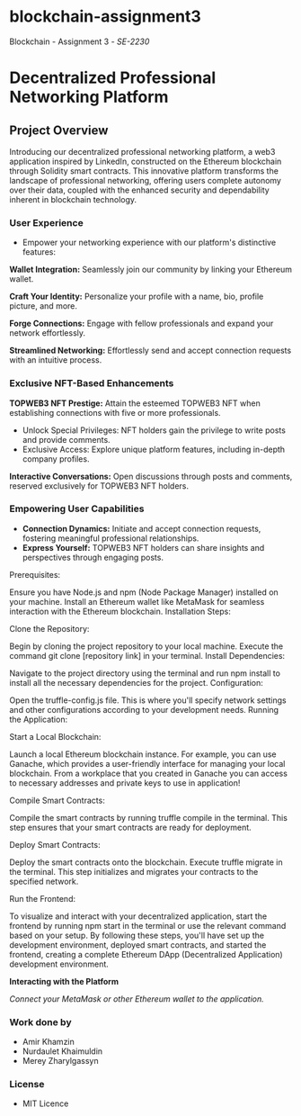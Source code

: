 # blockchain-assignment3
Blockchain - Assignment 3 - _SE-2230_

  
# Decentralized Professional Networking Platform

## Project Overview
Introducing our decentralized professional networking platform, a web3 application inspired by LinkedIn, constructed on the Ethereum blockchain through Solidity smart contracts. This innovative platform transforms the landscape of professional networking, offering users complete autonomy over their data, coupled with the enhanced security and dependability inherent in blockchain technology.
### User Experience
* Empower your networking experience with our platform's distinctive features:

**Wallet Integration:** Seamlessly join our community by linking your Ethereum wallet.

**Craft Your Identity:** Personalize your profile with a name, bio, profile picture, and more.

**Forge Connections:** Engage with fellow professionals and expand your network effortlessly.

**Streamlined Networking:** Effortlessly send and accept connection requests with an intuitive process.

### Exclusive NFT-Based Enhancements

**TOPWEB3 NFT Prestige:** Attain the esteemed TOPWEB3 NFT when establishing connections with five or more professionals.

* Unlock Special Privileges: NFT holders gain the privilege to write posts and provide comments.
* Exclusive Access: Explore unique platform features, including in-depth company profiles.

**Interactive Conversations:** Open discussions through posts and comments, reserved exclusively for TOPWEB3 NFT holders.

### Empowering User Capabilities

* **Connection Dynamics:** Initiate and accept connection requests, fostering meaningful professional relationships.
* **Express Yourself:** TOPWEB3 NFT holders can share insights and perspectives through engaging posts.

Prerequisites:

Ensure you have Node.js and npm (Node Package Manager) installed on your machine.
Install an Ethereum wallet like MetaMask for seamless interaction with the Ethereum blockchain.
Installation Steps:

Clone the Repository:

Begin by cloning the project repository to your local machine. Execute the command git clone [repository link] in your terminal.
Install Dependencies:

Navigate to the project directory using the terminal and run npm install to install all the necessary dependencies for the project.
Configuration:

Open the truffle-config.js file. This is where you'll specify network settings and other configurations according to your development needs.
Running the Application:

Start a Local Blockchain:

Launch a local Ethereum blockchain instance. For example, you can use Ganache, which provides a user-friendly interface for managing your local blockchain. From a workplace that you created in Ganache you can access to necessary addresses and private keys to use in application!

Compile Smart Contracts:

Compile the smart contracts by running truffle compile in the terminal. This step ensures that your smart contracts are ready for deployment.

Deploy Smart Contracts:

Deploy the smart contracts onto the blockchain. Execute truffle migrate in the terminal. This step initializes and migrates your contracts to the specified network.

Run the Frontend:

To visualize and interact with your decentralized application, start the frontend by running npm start in the terminal or use the relevant command based on your setup.
By following these steps, you'll have set up the development environment, deployed smart contracts, and started the frontend, creating a complete Ethereum DApp (Decentralized Application) development environment.
   
**Interacting with the Platform**

*Connect your MetaMask or other Ethereum wallet to the application.*

### Work done by

* Amir Khamzin
* Nurdaulet Khaimuldin
* Merey Zharylgassyn

### License
* MIT Licence
